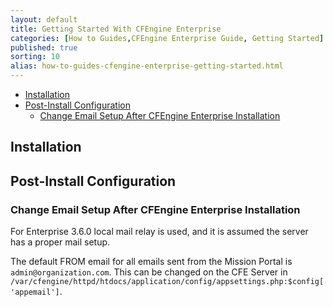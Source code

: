 ```yaml
---
layout: default
title: Getting Started With CFEngine Enterprise
categories: [How to Guides,CFEngine Enterprise Guide, Getting Started]
published: true
sorting: 10
alias: how-to-guides-cfengine-enterprise-getting-started.html
---
```


* [Installation](#installation)
* [Post-Install Configuration](#post-install-configuration)
	* [Change Email Setup After CFEngine Enterprise Installation](#change-email-setup-after-cfengine-enterprise-installation)

## Installation ##

## Post-Install Configuration ##

### Change Email Setup After CFEngine Enterprise Installation ###

For Enterprise 3.6.0 local mail relay is used, and it is assumed the server has a proper mail setup.

The default FROM email for all emails sent from the Mission Portal is ```admin@organization.com```. This can be changed on the CFE Server in ```/var/cfengine/httpd/htdocs/application/config/appsettings.php:$config['appemail']```.